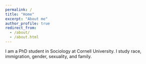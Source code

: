 ```yaml
---
permalink: /
title: "Home"
excerpt: "About me"
author_profile: true
redirect_from: 
  - /about/
  - /about.html
---
```


I am a PhD student in Sociology at Cornell University. I study race, immigration, gender, sexuality, and family.
